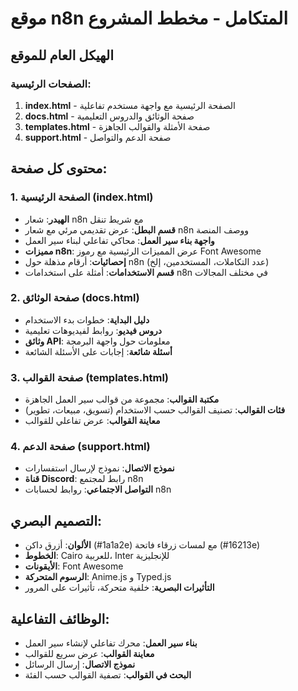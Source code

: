 # موقع n8n المتكامل - مخطط المشروع

## الهيكل العام للموقع

### الصفحات الرئيسية:
1. **index.html** - الصفحة الرئيسية مع واجهة مستخدم تفاعلية
2. **docs.html** - صفحة الوثائق والدروس التعليمية
3. **templates.html** - صفحة الأمثلة والقوالب الجاهزة
4. **support.html** - صفحة الدعم والتواصل

## محتوى كل صفحة:

### 1. الصفحة الرئيسية (index.html)
- **الهيدر**: شعار n8n مع شريط تنقل
- **قسم البطل**: عرض تقديمي مرئي مع شعار n8n ووصف المنصة
- **واجهة بناء سير العمل**: محاكي تفاعلي لبناء سير العمل
- **مميزات n8n**: عرض المميزات الرئيسية مع رموز Font Awesome
- **إحصائيات**: أرقام مذهلة حول n8n (عدد التكاملات، المستخدمين، إلخ)
- **قسم الاستخدامات**: أمثلة على استخدامات n8n في مختلف المجالات

### 2. صفحة الوثائق (docs.html)
- **دليل البداية**: خطوات بدء الاستخدام
- **دروس فيديو**: روابط لفيديوهات تعليمية
- **وثائق API**: معلومات حول واجهة البرمجة
- **أسئلة شائعة**: إجابات على الأسئلة الشائعة

### 3. صفحة القوالب (templates.html)
- **مكتبة القوالب**: مجموعة من قوالب سير العمل الجاهزة
- **فئات القوالب**: تصنيف القوالب حسب الاستخدام (تسويق، مبيعات، تطوير)
- **معاينة القوالب**: عرض تفاعلي للقوالب

### 4. صفحة الدعم (support.html)
- **نموذج الاتصال**: نموذج لإرسال استفسارات
- **قناة Discord**: رابط لمجتمع n8n
- **التواصل الاجتماعي**: روابط لحسابات n8n

## التصميم البصري:
- **الألوان**: أزرق داكن (#1a1a2e) مع لمسات زرقاء فاتحة (#16213e)
- **الخطوط**: Cairo للعربية، Inter للإنجليزية
- **الأيقونات**: Font Awesome
- **الرسوم المتحركة**: Anime.js و Typed.js
- **التأثيرات البصرية**: خلفية متحركة، تأثيرات على المرور

## الوظائف التفاعلية:
- **بناء سير العمل**: محرك تفاعلي لإنشاء سير العمل
- **معاينة القوالب**: عرض سريع للقوالب
- **نموذج الاتصال**: إرسال الرسائل
- **البحث في القوالب**: تصفية القوالب حسب الفئة